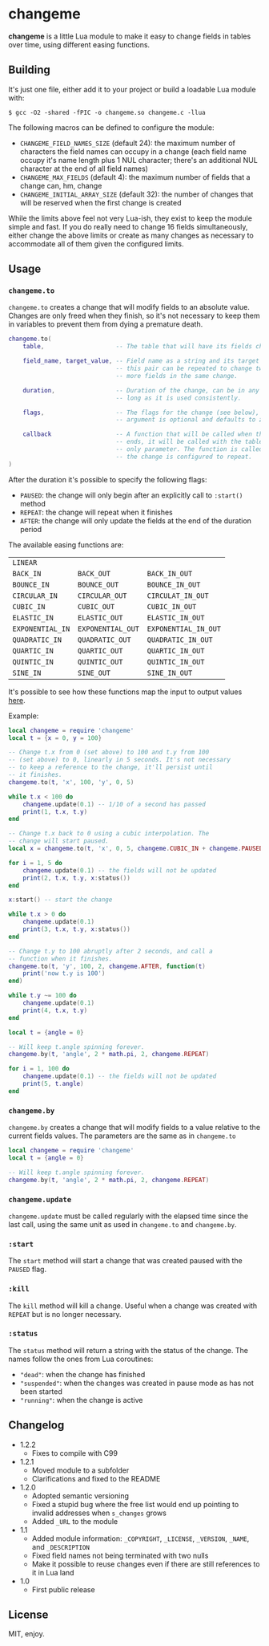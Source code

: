 # changeme

**changeme** is a little Lua module to make it easy to change fields in tables over time, using different easing functions.

## Building

It's just one file, either add it to your project or build a loadable Lua module with:

```
$ gcc -O2 -shared -fPIC -o changeme.so changeme.c -llua
```

The following macros can be defined to configure the module:

* `CHANGEME_FIELD_NAMES_SIZE` (default 24): the maximum number of characters the field names can occupy in a change (each field name occupy it's name length plus 1 NUL character; there's an additional NUL character at the end of all field names)
* `CHANGEME_MAX_FIELDS` (default 4): the maximum number of fields that a change can, hm, change
* `CHANGEME_INITIAL_ARRAY_SIZE` (default 32): the number of changes that will be reserved when the first change is created

While the limits above feel not very Lua-ish, they exist to keep the module simple and fast. If you do really need to change 16 fields simultaneously, either change the above limits or create as many changes as necessary to accommodate all of them given the configured limits.

## Usage

### `changeme.to`

`changeme.to` creates a change that will modify fields to an absolute value. Changes are only freed when they finish, so it's not necessary to keep them in variables to prevent them from dying a premature death.

```lua
changeme.to(
    table,                    -- The table that will have its fields changed.

    field_name, target_value, -- Field name as a string and its target value,
                              -- this pair can be repeated to change two or
                              -- more fields in the same change.

    duration,                 -- Duration of the change, can be in any unit as
                              -- long as it is used consistently.

    flags,                    -- The flags for the change (see below), this
                              -- argument is optional and defaults to zero.

    callback                  -- A function that will be called when the change
                              -- ends, it will be called with the table as its
                              -- only parameter. The function is called even if
                              -- the change is configured to repeat.
)
```

After the duration it's possible to specify the following flags:

* `PAUSED`: the change will only begin after an explicitly call to `:start()` method
* `REPEAT`: the change will repeat when it finishes
* `AFTER`: the change will only update the fields at the end of the duration period

The available easing functions are:

||||
|---|---|---|
|`LINEAR`|||
|`BACK_IN`|`BACK_OUT`|`BACK_IN_OUT`|
|`BOUNCE_IN`|`BOUNCE_OUT`|`BOUNCE_IN_OUT`|
|`CIRCULAR_IN`|`CIRCULAR_OUT`|`CIRCULAT_IN_OUT`|
|`CUBIC_IN`|`CUBIC_OUT`|`CUBIC_IN_OUT`|
|`ELASTIC_IN`|`ELASTIC_OUT`|`ELASTIC_IN_OUT`|
|`EXPONENTIAL_IN`|`EXPONENTIAL_OUT`|`EXPONENTIAL_IN_OUT`|
|`QUADRATIC_IN`|`QUADRATIC_OUT`|`QUADRATIC_IN_OUT`|
|`QUARTIC_IN`|`QUARTIC_OUT`|`QUARTIC_IN_OUT`|
|`QUINTIC_IN`|`QUINTIC_OUT`|`QUINTIC_IN_OUT`|
|`SINE_IN`|`SINE_OUT`|`SINE_IN_OUT`|

It's possible to see how these functions map the input to output values [here](https://easings.net/en).

Example:

```lua
local changeme = require 'changeme'
local t = {x = 0, y = 100}

-- Change t.x from 0 (set above) to 100 and t.y from 100
-- (set above) to 0, linearly in 5 seconds. It's not necessary
-- to keep a reference to the change, it'll persist until
-- it finishes.
changeme.to(t, 'x', 100, 'y', 0, 5)

while t.x < 100 do
    changeme.update(0.1) -- 1/10 of a second has passed
    print(1, t.x, t.y)
end

-- Change t.x back to 0 using a cubic interpolation. The
-- change will start paused.
local x = changeme.to(t, 'x', 0, 5, changeme.CUBIC_IN + changeme.PAUSED)

for i = 1, 5 do
    changeme.update(0.1) -- the fields will not be updated
    print(2, t.x, t.y, x:status())
end

x:start() -- start the change

while t.x > 0 do
    changeme.update(0.1)
    print(3, t.x, t.y, x:status())
end

-- Change t.y to 100 abruptly after 2 seconds, and call a
-- function when it finishes.
changeme.to(t, 'y', 100, 2, changeme.AFTER, function(t)
    print('now t.y is 100')
end)

while t.y ~= 100 do
    changeme.update(0.1)
    print(4, t.x, t.y)
end

local t = {angle = 0}

-- Will keep t.angle spinning forever.
changeme.by(t, 'angle', 2 * math.pi, 2, changeme.REPEAT)

for i = 1, 100 do
    changeme.update(0.1) -- the fields will not be updated
    print(5, t.angle)
end
```

### `changeme.by`

`changeme.by` creates a change that will modify fields to a value relative to the current fields values. The parameters are the same as in `changeme.to`

```lua
local changeme = require 'changeme'
local t = {angle = 0}

-- Will keep t.angle spinning forever.
changeme.by(t, 'angle', 2 * math.pi, 2, changeme.REPEAT)
```

### `changeme.update`

`changeme.update` must be called regularly with the elapsed time since the last call, using the same unit as used in `changeme.to` and `changeme.by`.

### `:start`

The `start` method will start a change that was created paused with the `PAUSED` flag.

### `:kill`

The `kill` method will kill a change. Useful when a change was created with `REPEAT` but is no longer necessary.

### `:status`

The `status` method will return a string with the status of the change. The names follow the ones from Lua coroutines:

* `"dead"`: when the change has finished
* `"suspended"`: when the changes was created in pause mode as has not been started
* `"running"`: when the change is active

## Changelog

* 1.2.2
  * Fixes to compile with C99
* 1.2.1
  * Moved module to a subfolder
  * Clarifications and fixed to the README
* 1.2.0
  * Adopted semantic versioning
  * Fixed a stupid bug where the free list would end up pointing to invalid addresses when `s_changes` grows
  * Added `_URL` to the module
* 1.1
  * Added module information: `_COPYRIGHT`, `_LICENSE`, `_VERSION`, `_NAME`, and `_DESCRIPTION`
  * Fixed field names not being terminated with two nulls
  * Make it possible to reuse changes even if there are still references to it in Lua land
* 1.0
  * First public release

## License

MIT, enjoy.
